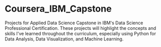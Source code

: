 # Coursera_IBM_Capstone
Projects for Applied Data Science Capstone in IBM's Data Science Professional Certification. These projects will highlight the concepts and skills I've learned throughout the curriculum, especially using Python for Data Analysis, Data Visualization, and Machine Learning.
